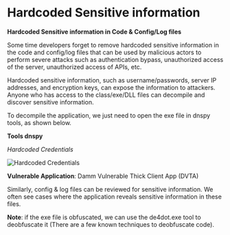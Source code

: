 # **Hardcoded Sensitive information**

**Hardcoded Sensitive information in Code & Config/Log files**

Some time developers forget to remove hardcoded sensitive information in the code and config/log files that can be used by malicious actors to perform severe attacks such as authentication bypass, unauthorized access of the server, unauthorized access of APIs, etc.

Hardcoded sensitive information, such as username/passwords, server IP addresses, and encryption keys, can expose the information to attackers. Anyone who has access to the class/exe/DLL files can decompile and discover sensitive information.

To decompile the application, we just need to open the exe file in dnspy tools, as shown below.

**Tools dnspy**

_Hardcoded Credentials_

![Hardcoded Credentials](https://payatu.com/static/images/remoteblogs/farid/thick-client-penetration-testing/hardcoded.png)

**Vulnerable Application**: Damm Vulnerable Thick Client App (DVTA)

Similarly, config & log files can be reviewed for sensitive information. We often see cases where the application reveals sensitive information in these files.

**Note**: if the exe file is obfuscated, we can use the de4dot.exe tool to deobfuscate it (There are a few known techniques to deobfuscate code).
